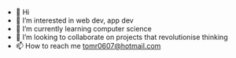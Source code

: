 - 👋 Hi
- 👀 I’m interested in web dev, app dev
- 🌱 I’m currently learning computer science
- 💞️ I’m looking to collaborate on projects that revolutionise thinking
- 📫 How to reach me tomr0607@hotmail.com

<!---
thomasrigby/thomasrigby is a ✨ special ✨ repository because its `README.md` (this file) appears on your GitHub profile.
You can click the Preview link to take a look at your changes.
--->
